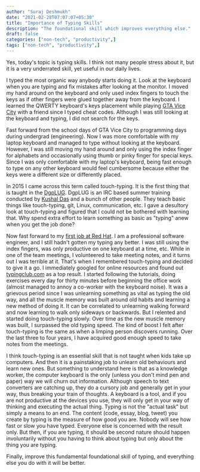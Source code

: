 ```yaml
---
author: "Suraj Deshmukh"
date: "2021-02-28T07:07:07+05:30"
title: "Importance of Typing Skills"
description: "The foundational skill which improves everything else."
draft: false
categories: ["non-tech", "productivity",]
tags: ["non-tech", "productivity",]
---
```


Yes, today's topic is typing skills. I think not many people stress about it, but it is a very underrated skill, yet useful in our daily lives.

I typed the most organic way anybody starts doing it. Look at the keyboard when you are typing and fix mistakes after looking at the monitor. I moved my hand around on the keyboard and only used index fingers to touch the keys as if other fingers were glued together away from the keyboard. I learned the QWERTY keyboard's keys placement while playing [GTA Vice City](https://en.wikipedia.org/wiki/Grand_Theft_Auto:_Vice_City) with a friend since I typed cheat codes. Although I was still looking at the keyboard and typing, I did not search for the keys.

Fast forward from the school days of GTA Vice City to programming days during undergrad (engineering). Now I was more comfortable with my laptop keyboard and managed to type without looking at the keyboard. However, I was still moving my hand around and only using the index finger for alphabets and occasionally using thumb or pinky finger for special keys. Since I was only comfortable with my laptop's keyboard, being fast enough to type on any other keyboard would feel cumbersome because either the keys were a different size or differently placed.

In 2015 I came across this term called touch-typing. It is the first thing that is taught in the [DgpLUG](https://dgplug.org/). DgpLUG is an IRC based summer training conducted by [Kushal Das](https://twitter.com/kushaldas) and a bunch of other people. They teach basic things like touch-typing, git, Linux, communication, etc. I gave a desultory look at touch-typing and figured that I could not be bothered with learning that. Why spend extra effort to learn something as basic as "typing" anew when you get the job done?

Now fast forward to my [first job at Red Hat](https://deshmukhsuraj.wordpress.com/2015/12/18/journey-to-red-hat/). I am a professional software engineer, and I still hadn't gotten my typing any better. I was still using the index fingers, was only productive on one keyboard at a time, etc. While in one of the team meetings, I volunteered to take meeting notes, and it turns out I was terrible at it. That's when I remembered touch-typing and decided to give it a go. I immediately googled for online resources and found out [typingclub.com](https://www.typingclub.com/) as a top result. I started following the tutorials, doing exercises every day for thirty minutes before beginning the office work (almost managed to annoy a co-worker with the keyboard noise). It was a grievous period since I was unlearning something as vital as typing the old way, and all the muscle memory was built around old habits and learning a new method of doing it. It can be correlated to unlearning walking forward and now learning to walk only sideways or backwards. But I relented and started doing touch-typing slowly. Over time as the new muscle memory was built, I surpassed the old typing speed. The kind of boost I felt after touch-typing is the same as when a limping person discovers running. Over the last three to four years, I have acquired good enough speed to take notes from the meetings.

I think touch-typing is an essential skill that is not taught when kids take up computers. And then it is a painstaking job to unlearn old behaviours and learn new ones. But something to understand here is that as a knowledge worker, the computer keyboard is the only (unless you don't mind pen and paper) way we will churn out information. Although speech to text converters are catching up, they do a cursory job and generally get in your way, thus breaking your train of thoughts. A keyboard is a tool, and if you are not productive at the devices you use, they will only get in your way of thinking and executing the actual thing. Typing is not the "actual task" but simply a means to an end. The content (code, essay, blog, tweet) you create by typing is the measure of how good you are. Nobody will see how fast or slow you have typed. Everyone else is concerned with the result only. But then, if you are typing, it should be second nature should happen involuntarily without you having to think about typing but only about the thing you are typing.

Finally, improve this fundamental foundational skill of typing, and everything else you do with it will be better.
